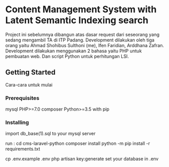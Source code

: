 # Content Management System with Latent Semantic Indexing search

Project ini sebelumnya dibangun atas dasar request dari seseorang yang sedang mengambil TA di ITP Padang. Development dilakukan oleh tiga orang yaitu Ahmad Shohibus Sulthoni (me), Ifen Faridian, Arddhana Zafran. Development dilakukan menggunakan 2 bahasa yaitu PHP untuk pembuatan web. Dan script Python untuk perhitungan LSI.

## Getting Started

Cara-cara untuk mulai

### Prerequisites

mysql
PHP>=7.0
composer
Python>=3.5 with pip


### Installing

import db_base(1).sql to your mysql server

run :
cd cms-laravel-python
composer install
python -m pip install -r requirements.txt

cp .env.example .env
php artisan key:generate
set your database in .env
